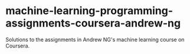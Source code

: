 # machine-learning-programming-assignments-coursera-andrew-ng
Solutions to the assignments in Andrew NG's machine learning course on Coursera.
